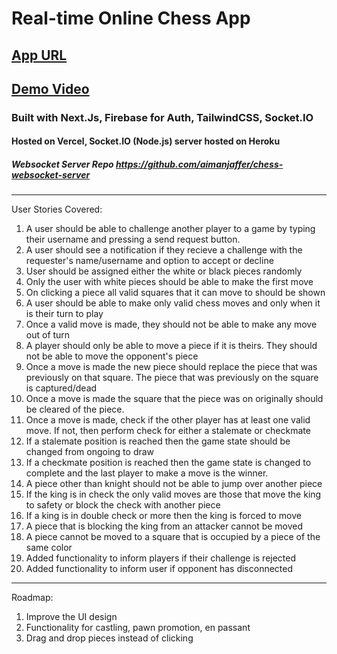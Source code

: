 # Real-time Online Chess App 
## [App URL](https://chess-app-neon.vercel.app)
## [Demo Video](https://drive.google.com/file/d/1fBfefG6TP_iRtIyGvhL5_v9ePL8rGmky/view)
### Built with Next.Js, Firebase for Auth, TailwindCSS, Socket.IO
#### Hosted on Vercel, Socket.IO (Node.js) server hosted on Heroku
##### Websocket Server Repo https://github.com/aimanjaffer/chess-websocket-server
---
User Stories Covered:
1) A user should be able to challenge another player to a game by typing their username and pressing a send request button.
2) A user should see a notification if they recieve a challenge with the requester's name/username and option to accept or decline
3) User should be assigned either the white or black pieces randomly
4) Only the user with white pieces should be able to make the first move
5) On clicking a piece all valid squares that it can move to should be shown
6) A user should be able to make only valid chess moves and only when it is their turn to play
7) Once a valid move is made, they should not be able to make any move out of turn
8) A player should only be able to move a piece if it is theirs. They should not be able to move the opponent's piece
9) Once a move is made the new piece should replace the piece that was previously on that square. The piece that was previously on the square is captured/dead
10) Once a move is made the square that the piece was on originally should be cleared of the piece.
11) Once a move is made, check if the other player has at least one valid move. If not, then perform check for either a stalemate or checkmate
12) If a stalemate position is reached then the game state should be changed from ongoing to draw
13) If a checkmate position is reached then the game state is changed to complete and the last player to make a move is the winner.
14) A piece other than knight should not be able to jump over another piece
15) If the king is in check the only valid moves are those that move the king to safety or block the check with another piece
16) If a king is in double check or more then the king is forced to move
17) A piece that is blocking the king from an attacker cannot be moved
18) A piece cannot be moved to a square that is occupied by a piece of the same color
19) Added functionality to inform players if their challenge is rejected
20) Added functionality to inform user if opponent has disconnected
---
Roadmap:
1) Improve the UI design
2) Functionality for castling, pawn promotion, en passant
3) Drag and drop pieces instead of clicking
